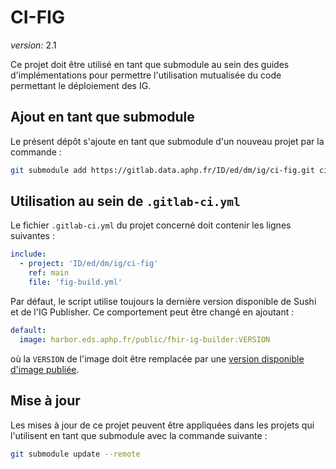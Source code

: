 # CI-FIG

_version:_ 2.1

Ce projet doit être utilisé en tant que submodule au sein des guides
d'implémentations pour permettre l'utilisation mutualisée du code permettant
le déploiement des IG.

## Ajout en tant que submodule

Le présent dépôt s'ajoute en tant que submodule d'un nouveau projet par la commande :

```bash
git submodule add https://gitlab.data.aphp.fr/ID/ed/dm/ig/ci-fig.git ci
```

## Utilisation au sein de `.gitlab-ci.yml`

Le fichier `.gitlab-ci.yml` du projet concerné doit contenir les lignes suivantes :

```yaml
include:
  - project: 'ID/ed/dm/ig/ci-fig'
    ref: main
    file: 'fig-build.yml'
```

Par défaut, le script utilise toujours la dernière version disponible de Sushi
et de l'IG Publisher. Ce comportement peut être changé en ajoutant :


```yaml
default:
  image: harbor.eds.aphp.fr/public/fhir-ig-builder:VERSION
```
où la `VERSION` de l'image doit être remplacée par une [version disponible d'image publiée](https://gitlab.data.aphp.fr/ID/ed/dm/ig/fhir-ig-builder/).


## Mise à jour

Les mises à jour de ce projet peuvent être appliquées dans les projets
qui l'utilisent en tant que submodule avec la commande suivante :
```bash
git submodule update --remote
```
